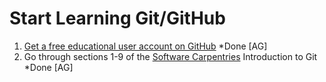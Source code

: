 # Start Learning Git/GitHub

1. [Get a free educational user account on GitHub](https://education.github.com/discount_requests/student_application)
   *Done [AG]
1. Go through sections 1-9 of the [Software Carpentries](https://swcarpentry.github.io/git-novice/guide/index.html) Introduction to Git
   *Done [AG]

